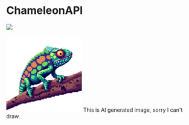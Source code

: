 # ChameleonAPI
[![](https://jitpack.io/v/Nerd10000/ChameleonAPI.svg)](https://jitpack.io/#Nerd10000/ChameleonAPI)



<img src="logo3.png" width="200" height="200">
This is AI generated image, sorry I can't draw.</small>
